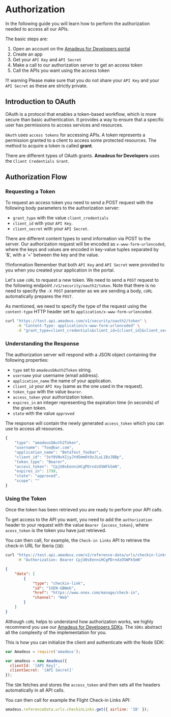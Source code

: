 # Authorization

In the following guide you will learn how to perform the authorization needed to access all our APIs.

The basic steps are:

1. Open an account on the [Amadeus for Developers portal](https://developers.amadeus.com/create-account)
2. Create an app
3. Get your `API Key` and `API Secret`
4. Make a call to our authorization server to get an access token
5. Call the APIs you want using the access token

!!! warning
    Please make sure that you do not share your `API Key` and your `API Secret` as these are strictly private.

## Introduction to OAuth

OAuth is a protocol that enables a token-based workflow, which is more secure
than basic authentication. It provides a way to ensure that a specific user has
permissions to access services and resources.

`OAuth` uses `access tokens` for accessing APIs. A token represents a
permission granted to a client to access some protected resources. The method
to acquire a token is called **grant**.

There are different types of OAuth grants. **Amadeus for Developers** uses the
`Client Credentials Grant`.

## Authorization Flow

### Requesting a Token

To request an access token you need to send a POST request with the following body parameters to the authorization server:

* `grant_type` with the value `client_credentials`
* `client_id` with your `API Key`.
* `client_secret` with your `API Secret`.

There are different content types to send information via POST to the server.
Our authorization request will be encoded as `x-www-form-urlencoded`, where the keys
and values are encoded in key-value tuples separated by '&', with a '=' between
the key and the value.

!!!information
    Remember that both `API Key` and `API Secret` were provided to you when you created your application in the portal.

Let's use `cURL` to request a new token. We need to send a `POST` request to
the following endpoint `/v1/security/oauth2/token`. Note that there is no need
to specify the `-X POST` parameter as we are sending a body, `cURL` automatically
prepares the `POST`.

As mentioned, we need to specify the type of the request using the
`content-type` HTTP header set to `application/x-www-form-urlencoded`.

```bash
curl "https://test.api.amadeus.com/v1/security/oauth2/token" \
     -H "Content-Type: application/x-www-form-urlencoded" \
     -d "grant_type=client_credentials&client_id={client_id}&client_secret={client_secret}"
```

### Understanding the Response

The authorization server will respond with a JSON object containing the following properties:

* `type` set to `amadeusOAuth2Token` string.
* `username` your username \(email address\).
* `application_name` the name of your application.
* `client_id` your `API Key` \(same as the one used in the request\).
* `token_type` with the value `Bearer`.
* `access_token` your authorization token.
* `expires_in` an integer representing the expiration time \(in seconds\) of the given token.
* `state` with the value `approved`

The response will contain the newly generated `access_token` which you can use to access all resources.

```javascript
{
    "type": "amadeusOAuth2Token",
    "username": "foo@bar.com",
    "application_name": "BetaTest_foobar",
    "client_id": "3sY9VNvXIjyJYd5mmOtOzJLuL1BzJBBp",
    "token_type": "Bearer",
    "access_token": "CpjU0sEenniHCgPDrndzOSWFk5mN",
    "expires_in": 1799,
    "state": "approved",
    "scope": ""
}
```

### Using the Token

Once the token has been retrieved you are ready to perform your API calls.

To get access to the API you want, you need to add the `authorization` header
to your request with the value `Bearer {access_token}`, where `acess_token` is
the token you have just retrieved.

You can then call, for example, the `Check-in Links` API to retrieve the
check-in URL for Iberia \(`IB`\):

```bash
curl "https://test.api.amadeus.com/v2/reference-data/urls/checkin-links?airline=1X" \
     -H "Authorization: Bearer CpjU0sEenniHCgPDrndzOSWFk5mN"
```

```json
{
    "data": [
        {
            "type": "checkin-link",
            "id": "1XEN-GBWeb",
            "href": "https://www.onex.com/manage/check-in",
            "channel": "Web"
        }
    ]
}
```

Although `cURL` helps to understand how authorization works, we highly
recommend you use our [Amadeus for Developers
SDKs](https://github.com/amadeus4dev). The `SDKs` abstract all the complexity
of the implementation for you.

This is how you can initialize the client and authenticate with the Node SDK:

```javascript
var Amadeus = require('amadeus');

var amadeus = new Amadeus({
  clientId: '[API Key]',
  clientSecret: '[API Secret]'
});
```

The `SDK` fetches and stores the `access_token` and then sets all the headers automatically in all API calls.

You can then call for example the Flight Check-in Links API:

```javascript
amadeus.referenceData.urls.checkinLinks.get({ airline: 'IB' });
```

